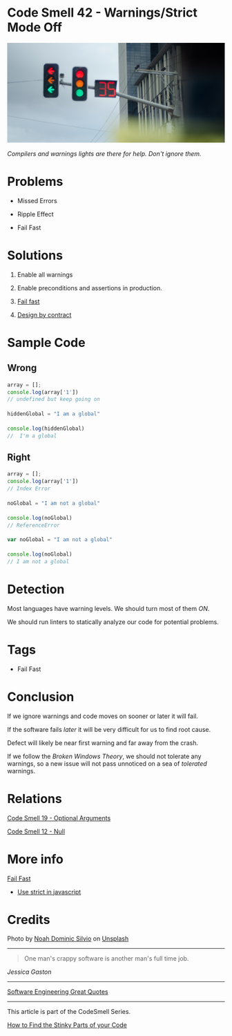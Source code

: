 # Code Smell 42 - Warnings/Strict Mode Off

![Code Smell 42 - Warnings/Strict Mode Off](Code%20Smell%2042%20-%20Warnings%20Strict%20Mode%20Off.jpg)

*Compilers and warnings lights are there for help. Don't ignore them.*

# Problems

- Missed Errors

- Ripple Effect

- Fail Fast

# Solutions

1. Enable all warnings

2. Enable preconditions and assertions in production.

3. [Fail fast](https://github.com/mcsee/Software-Design-Articles/tree/main/Articles/Theory/Fail%20Fast/readme.md)

4. [Design by contract](https://en.wikipedia.org/wiki/Design_by_contract)

# Sample Code

## Wrong

[Gist Url]: # (https://gist.github.com/mcsee/d4f19089543214fbc677a846967cb501)
```javascript
array = [];
console.log(array['1'])
// undefined but keep going on

hiddenGlobal = "I am a global"

console.log(hiddenGlobal)
//  I'm a global
``` 

## Right

[Gist Url]: # (https://gist.github.com/mcsee/4523879f8fd11134654d4683b5c68ceb)
```javascript
array = [];
console.log(array['1'])
// Index Error

noGlobal = "I am not a global"

console.log(noGlobal)
// ReferenceError

var noGlobal = "I am not a global"

console.log(noGlobal)
// I am not a global
``` 

# Detection

Most languages have warning levels. We should turn most of them *ON*.

We should run linters to statically analyze our code for potential problems.

 # Tags

- Fail Fast

# Conclusion

If we ignore warnings and code moves on sooner or later it will fail.

If the software fails *later* it will be very difficult for us to find root cause. 

Defect will likely be near first warning and far away from the crash.

If we follow the *Broken Windows Theory*, we should not tolerate any warnings, so a new issue will not pass unnoticed on a sea of *tolerated* warnings.

# Relations

[Code Smell 19 - Optional Arguments](https://github.com/mcsee/Software-Design-Articles/tree/main/Articles/Code%20Smells/Code%20Smell%2019%20-%20Optional%20Arguments/readme.md)

[Code Smell 12 - Null](https://github.com/mcsee/Software-Design-Articles/tree/main/Articles/Code%20Smells/Code%20Smell%2012%20-%20Null/readme.md) 

# More info

[Fail Fast](https://github.com/mcsee/Software-Design-Articles/tree/main/Articles/Theory/Fail%20Fast/readme.md) 

- [Use strict in javascript](https://blog.rahulism.co/use-strict-in-javascript)

# Credits

Photo by [Noah Dominic Silvio](https://unsplash.com/@electronicsocks) on [Unsplash](https://unsplash.com/s/photos/traffic-light)

* * *

> One man's crappy software is another man's full time job.     

_Jessica Gaston_
 
* * *
 
[Software Engineering Great Quotes](https://github.com/mcsee/Software-Design-Articles/tree/main/Articles/Quotes/Software%20Engineering%20Great%20Quotes/readme.md)

* * *

This article is part of the CodeSmell Series.

[How to Find the Stinky Parts of your Code](https://github.com/mcsee/Software-Design-Articles/tree/main/Articles/Code%20Smells/How%20to%20Find%20the%20Stinky%20parts%20of%20your%20Code/readme.md)




